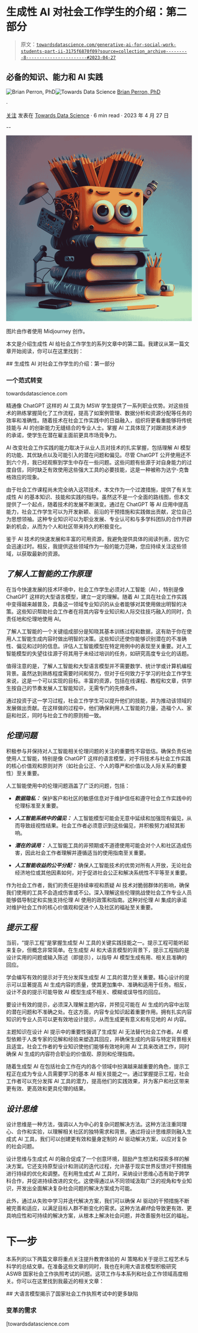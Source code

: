# 生成性 AI 对社会工作学生的介绍：第二部分

> 原文：[`towardsdatascience.com/generative-ai-for-social-work-students-part-ii-3175f6870f09?source=collection_archive---------8-----------------------#2023-04-27`](https://towardsdatascience.com/generative-ai-for-social-work-students-part-ii-3175f6870f09?source=collection_archive---------8-----------------------#2023-04-27)

## 必备的知识、能力和 AI 实践

[](https://b-r-i-a-n.medium.com/?source=post_page-----3175f6870f09--------------------------------)![Brian Perron, PhD](https://b-r-i-a-n.medium.com/?source=post_page-----3175f6870f09--------------------------------)[](https://towardsdatascience.com/?source=post_page-----3175f6870f09--------------------------------)![Towards Data Science](https://towardsdatascience.com/?source=post_page-----3175f6870f09--------------------------------) [Brian Perron, PhD](https://b-r-i-a-n.medium.com/?source=post_page-----3175f6870f09--------------------------------)

·

[关注](https://medium.com/m/signin?actionUrl=https%3A%2F%2Fmedium.com%2F_%2Fsubscribe%2Fuser%2Fbee210a2a20&operation=register&redirect=https%3A%2F%2Ftowardsdatascience.com%2Fgenerative-ai-for-social-work-students-part-ii-3175f6870f09&user=Brian+Perron%2C+PhD&userId=bee210a2a20&source=post_page-bee210a2a20----3175f6870f09---------------------post_header-----------) 发表在 [Towards Data Science](https://towardsdatascience.com/?source=post_page-----3175f6870f09--------------------------------) · 6 min read · 2023 年 4 月 27 日[](https://medium.com/m/signin?actionUrl=https%3A%2F%2Fmedium.com%2F_%2Fvote%2Ftowards-data-science%2F3175f6870f09&operation=register&redirect=https%3A%2F%2Ftowardsdatascience.com%2Fgenerative-ai-for-social-work-students-part-ii-3175f6870f09&user=Brian+Perron%2C+PhD&userId=bee210a2a20&source=-----3175f6870f09---------------------clap_footer-----------)

--

[](https://medium.com/m/signin?actionUrl=https%3A%2F%2Fmedium.com%2F_%2Fbookmark%2Fp%2F3175f6870f09&operation=register&redirect=https%3A%2F%2Ftowardsdatascience.com%2Fgenerative-ai-for-social-work-students-part-ii-3175f6870f09&source=-----3175f6870f09---------------------bookmark_footer-----------)![](img/b73f817a98a2e1162dd7663f843cc806.png)

图片由作者使用 Midjourney 创作。

本文是介绍生成性 AI 给社会工作学生的系列文章中的第二篇。我建议从第一篇文章开始阅读，你可以在这里找到：

[](/generative-ai-for-social-work-students-part-i-1f19ee9cbbe1?source=post_page-----3175f6870f09--------------------------------) ## 生成性 AI 对社会工作学生的介绍：第一部分

### 一个范式转变

towardsdatascience.com

精通像 ChatGPT 这样的 AI 工具为 MSW 学生提供了一系列职业优势。对这些技术的熟练掌握简化了工作流程，提高了如案例管理、数据分析和资源分配等任务的效率和准确性。随着技术在社会工作实践中的日益融入，组织将更看重能够将传统技能与 AI 的创新能力无缝结合的专业人士。掌握 AI 工具体现了对跟进技术进步的承诺，使学生在潜在雇主面前更具市场竞争力。

AI 改变社会工作实践的能力取决于从业人员对技术的扎实掌握，包括理解 AI 模型的功能、其优缺点以及可能引入的潜在问题和偏见。尽管 ChatGPT 公开使用还不到六个月，我已经观察到学生中存在一些问题。这些问题有些源于对自身能力的过度自信，同时缺乏有效使用这些强大工具的必要技能，这是一种被称为达宁-克鲁格效应的现象。

由于社会工作课程尚未完全纳入这项技术，本文作为一个过渡措施，提供了有关生成性 AI 的基本知识、技能和实践的指导。虽然这不是一个全面的路线图，但本文提供了一个起点，随着技术的发展不断演变。通过在 ChatGPT 等 AI 应用中提高能力，社会工作学生可以为开发新颖、前沿的干预措施和实践做出贡献，定位自己为思想领袖。这种专业知识可以为职业发展、专业认可和与多学科团队的合作开辟新的机会，从而为个人和社区带来持久的积极变化。

鉴于 AI 技术的快速发展和丰富的可用资源，我避免提供具体的阅读列表，因为它会迅速过时。相反，我提供这些领域作为一般的能力范畴，您应持续关注这些领域，以获取最新的资源。

## ***了解人工智能的工作原理***

在当今快速发展的技术环境中，社会工作学生必须对人工智能（AI），特别是像 ChatGPT 这样的大型语言模型，建立一定的理解。随着 AI 工具在社会工作实践中变得越来越普及，具备这一领域专业知识的从业者能够对其使用做出明智的决策。这些知识帮助社会工作者在将其内容专业知识和人际交往技巧融入的同时，负责任地和伦理地使用 AI。

了解人工智能的一个关键组成部分是知晓其基本训练过程和数据，这有助于你在使用人工智能生成内容时做出明智的决策。这些知识还使你能够识别潜在的不准确性、偏见和过时的信息。评估人工智能模型在特定用例中的表现至关重要。对人工智能模型的失望往往源于将其用于未经过培训的任务，如研究高度专业化的话题。

值得注意的是，了解人工智能和大型语言模型并不需要数学、统计学或计算机编程背景。虽然达到熟练程度需要时间和努力，但对于任何致力于学习的社会工作学生来说，这是一个可以实现的目标。丰富的资源，包括在线课程、教程和文章，供学生按自己的节奏发展人工智能知识，无需专门的先修条件。

通过投资于这一学习过程，社会工作学生可以提升他们的技能，并为推动该领域的发展做出贡献。在这样做的过程中，他们确保利用人工智能的力量，造福个人、家庭和社区，同时与社会工作的原则相一致。

## ***伦理问题***

积极参与并保持对人工智能相关伦理问题的关注的重要性不容低估。确保负责任地使用人工智能，特别是像 ChatGPT 这样的语言模型，对于将技术与社会工作实践的核心价值观和原则对齐（如社会公正、个人的尊严和价值以及人际关系的重要性）至关重要。

人工智能使用中的伦理问题涵盖了广泛的问题，包括：

+   ***数据隐私：*** 保护客户和社区的敏感信息对于维护信任和遵守社会工作实践中的伦理标准至关重要。

+   ***人工智能系统中的偏见：*** 人工智能模型可能会无意中延续和加强现有偏见，从而导致歧视性结果。社会工作者必须意识到这些偏见，并积极努力减轻其影响。

+   ***潜在的误用：*** 人工智能工具的非预期或不道德使用可能会对个人和社区造成伤害，因此社会工作者理解并遵循适当的使用指南至关重要。

+   ***人工智能收益的公平分配：*** 确保人工智能技术的优势对所有人开放，无论社会经济地位或其他因素如何，对于促进社会公正和解决系统性不平等至关重要。

作为社会工作者，我们的责任是持续审视和质疑 AI 技术对脆弱群体的影响，确保我们使用的工具不会造成伤害或不公。深入理解这些伦理挑战使社会工作专业人员能够倡导制定和实施支持伦理 AI 使用的政策和指南。这种对伦理 AI 集成的承诺对维护社会工作的核心价值观和促进个人及社区的福祉至关重要。

## ***提示工程***

当前，“提示工程”是掌握生成型 AI 工具的关键实践技能之一。提示工程可能听起来复杂，但概念非常简单。在生成型 AI 和大语言模型的背景下，提示工程指的是设计实用的问题或输入陈述（即提示），以指导 AI 模型生成有用、相关且准确的回应。

学会编写有效的提示对于充分发挥生成型 AI 工具的潜力至关重要。精心设计的提示可以显著提高 AI 生成内容的质量，使其更加集中、准确和适用于任务。相反，设计不良的提示可能导致 AI 模型生成不相关、模糊或误导性的回应。

要设计有效的提示，必须深入理解主题内容，并预见可能在 AI 生成的内容中出现的潜在问题和不准确之处。在这方面，内容专业知识起着重要作用。拥有扎实内容知识的专业人员可以更有效地设计提示，从而生成更有意义和有见地的 AI 内容。

主题知识在设计 AI 提示中的重要性强调了生成型 AI 无法替代社会工作者。AI 模型依赖于人类专家的见解和经验来塑造其回应，并确保生成的内容与特定背景相关且适宜。社会工作者的专业知识使他们能够有效地利用 AI 工具来改进工作，同时确保 AI 生成的内容符合职业的价值观、原则和伦理指南。

随着生成型 AI 在包括社会工作在内的各个领域中扮演越来越重要的角色，提示工程正在成为专业人员需要学习的基本 AI 相关技能之一。通过掌握提示工程，社会工作者可以充分发挥 AI 工具的潜力，提高他们的实践效果，并为客户和社区带来更有效、更高效和更具伦理的结果。

## ***设计思维***

设计思维是一种方法，强调以人为中心的复杂问题解决方法。这种方法注重同理心、合作和实验，以理解相关社区的独特需求和背景。通过将设计思维原则融入生成式 AI 工具，我们可以创建更有效和量身定制的 AI 驱动解决方案，以应对复杂的社会问题。

设计思维与生成式 AI 的融合促成了一个创意环境，鼓励产生想法和探索多样的解决方案。它还支持原型设计和测试的迭代过程，允许基于现实世界反馈对干预措施进行持续的优化和调整。在利用生成式 AI 工具时，采纳设计思维心态有助于跨学科合作，并促进持续改进的文化。这使得通过从不同领域汲取广泛的视角和专业知识，开发出全面解决复杂社会问题的解决方案成为可能。

此外，通过从失败中学习并迭代解决方案，我们可以确保 AI 驱动的干预措施不断被完善和适应，以满足目标人群不断变化的需求。这种方法*最终*会导致更有效、更具响应性和可持续的解决方案，从根本上解决社会问题，并改善服务社区的福祉。

# 下一步

本系列的以下两篇文章将重点关注提升教育体验的 AI 策略和关于提示工程艺术与科学的总结文章。在准备这些文章的同时，我也在利用大语言模型积极研究 ASWB 国家社会工作执照考试的问题。这项工作与本系列和社会工作领域高度相关。你可以在这里找到我最近的相关文章：

[](/large-language-models-expose-additional-flaws-in-the-national-social-work-licensing-exams-d5d2ca426fec?source=post_page-----3175f6870f09--------------------------------) ## 大语言模型揭示了国家社会工作执照考试中的更多缺陷

### 变革的需求

[towardsdatascience.com
